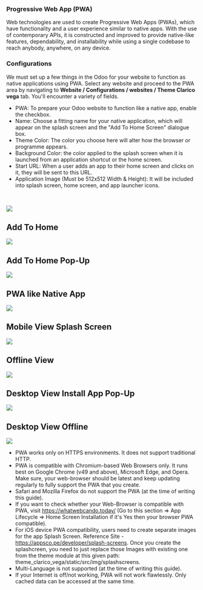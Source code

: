
### Progressive Web App (PWA)



Web technologies are used to create Progressive Web Apps (PWAs), which have functionality and a user experience similar to native apps. With the use of contemporary APIs, it is constructed and improved to provide native-like features, dependability, and installability while using a single codebase to reach anybody, anywhere, on any device.


### **Configurations**


We must set up a few things in the Odoo for your website to function as native applications using PWA. Select any website and proceed to the PWA area by navigating to **Website / Configurations / websites / Theme Clarico vega** tab. You'll encounter a variety of fields.


* PWA: To prepare your Odoo website to function like a native app, enable the checkbox.
* Name: Choose a fitting name for your native application, which will appear on the splash screen and the "Add To Home Screen" dialogue box.
* Theme Color: The color you choose here will alter how the browser or programme appears.
* Background Color: the color applied to the splash screen when it is launched from an application shortcut or the home screen.
* Start URL: When a user adds an app to their home screen and clicks on it, they will be sent to this URL.
* Application Image (Must be 512x512 Width & Height): It will be included into splash screen, home screen, and app launcher icons.



 


![](./images/pwai1.png)


## **Add To Home**


![](./images/37-2.png)


## **Add To Home Pop-Up**


![](./images/37-3.png)


## **PWA like Native App**


![](./images/37-4.png)


## **Mobile View Splash Screen**


![](./images/37-5.png)


## **Offline View**


![](./images/37-6.png)


## **Desktop View Install App Pop-Up**


![](./images/37-7.png)


## **Desktop View Offline**


![](./images/37-8.png)


* PWA works only on HTTPS environments. It does not support traditional HTTP.
* PWA is compatible with Chromium-based Web Browsers only. It runs best on Google Chrome (v49 and above), Microsoft Edge, and Opera. Make sure, your web-browser should be latest and keep updating regularly to fully support the PWA that you create.
* Safari and Mozilla Firefox do not support the PWA (at the time of writing this guide).
* If you want to check whether your Web-Browser is compatible with PWA, visit https://whatwebcando.today/ (Go to this section => App Lifecycle => Home Screen Installation if it's Yes then your browser PWA compatible).
* For iOS device PWA compatibility, users need to create separate images for the app Splash Screen. Reference Site - https://appsco.pe/developer/splash-screens. Once you create the splashcreen, you need to just replace those Images with existing one from the theme module at this given path: theme\_clarico\_vega/static/src/img/splashscreens.
* Multi-Language is not supported (at the time of writing this guide).
* If your Internet is off/not working, PWA will not work flawlessly. Only cached data can be accessed at the same time.



